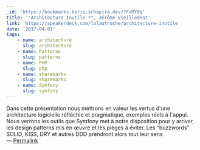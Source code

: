 ```yaml
---
_id: 'https://bookmarks.boris.schapira.dev/?FvMY0g'
title: '"Architecture Inutile ?", Jérôme Vieilledent'
link: 'https://speakerdeck.com/lolautruche/architecture-inutile'
date: '2017-04-01'
tags:
    - name: architecture
      slug: architecture
    - name: Patterns
      slug: patterns
    - name: PHP
      slug: php
    - name: sharemarks
      slug: sharemarks
    - name: Symfony
      slug: symfony
---
```


Dans cette présentation nous mettrons en valeur les vertus d'une architecture
logicielle réfléchie et pragmatique, exemples réels à l'appui. Nous verrons les
outils que Symfony met à notre disposition pour y arriver, les design patterns
mis en œuvre et les pièges à éviter. Les &quot;buzzwords&quot; SOLID, KISS, DRY
et autres DDD prendront alors tout leur sens <br>&#8212;
<a href="https://bookmarks.boris.schapira.dev/?FvMY0g" title="Permalink">Permalink</a>
